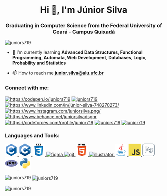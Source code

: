 <h1 align="center">Hi 👋, I'm Júnior Silva</h1>
<h3 align="center">Graduating in Computer Science from the Federal University of Ceará - Campus Quixadá</h3>

<p align="left"> <img src="https://komarev.com/ghpvc/?username=juniors719&label=Profile%20views&color=0e75b6&style=flat" alt="juniors719" /> </p>

- 🌱 I’m currently learning **Advanced Data Structures, Functional Programming, Automata, Web Development, Databases, Logic, Probability and Statistics**

- 📫 How to reach me **junior.silva@alu.ufc.br**

<h3 align="left">Connect with me:</h3>
<p align="left">
<a href="https://codepen.io/https://codepen.io/juniors719" target="blank"><img align="center" src="https://raw.githubusercontent.com/rahuldkjain/github-profile-readme-generator/master/src/images/icons/Social/codepen.svg" alt="https://codepen.io/juniors719" height="30" width="40" /></a>
<a href="https://dev.to/juniors719" target="blank"><img align="center" src="https://raw.githubusercontent.com/rahuldkjain/github-profile-readme-generator/master/src/images/icons/Social/devto.svg" alt="juniors719" height="30" width="40" /></a>
<a href="https://linkedin.com/in/https://www.linkedin.com/in/júnior-silva-748270273/" target="blank"><img align="center" src="https://raw.githubusercontent.com/rahuldkjain/github-profile-readme-generator/master/src/images/icons/Social/linked-in-alt.svg" alt="https://www.linkedin.com/in/júnior-silva-748270273/" height="30" width="40" /></a>
<a href="https://instagram.com/https://www.instagram.com/juniorsilva.png/" target="blank"><img align="center" src="https://raw.githubusercontent.com/rahuldkjain/github-profile-readme-generator/master/src/images/icons/Social/instagram.svg" alt="https://www.instagram.com/juniorsilva.png/" height="30" width="40" /></a>
<a href="https://www.behance.net/https://www.behance.net/juniorsilvadsgnr" target="blank"><img align="center" src="https://raw.githubusercontent.com/rahuldkjain/github-profile-readme-generator/master/src/images/icons/Social/behance.svg" alt="https://www.behance.net/juniorsilvadsgnr" height="30" width="40" /></a>
<a href="https://codeforces.com/profile/https://codeforces.com/profile/junior719" target="blank"><img align="center" src="https://raw.githubusercontent.com/rahuldkjain/github-profile-readme-generator/master/src/images/icons/Social/codeforces.svg" alt="https://codeforces.com/profile/junior719" height="30" width="40" /></a>
<a href="https://www.leetcode.com/juniors719" target="blank"><img align="center" src="https://raw.githubusercontent.com/rahuldkjain/github-profile-readme-generator/master/src/images/icons/Social/leet-code.svg" alt="juniors719" height="30" width="40" /></a>
<a href="https://discord.gg/junior719" target="blank"><img align="center" src="https://raw.githubusercontent.com/rahuldkjain/github-profile-readme-generator/master/src/images/icons/Social/discord.svg" alt="junior719" height="30" width="40" /></a>
</p>

<h3 align="left">Languages and Tools:</h3>
<p align="left"> <a href="https://www.cprogramming.com/" target="_blank" rel="noreferrer"> <img src="https://raw.githubusercontent.com/devicons/devicon/master/icons/c/c-original.svg" alt="c" width="40" height="40"/> </a> <a href="https://www.w3schools.com/cpp/" target="_blank" rel="noreferrer"> <img src="https://raw.githubusercontent.com/devicons/devicon/master/icons/cplusplus/cplusplus-original.svg" alt="cplusplus" width="40" height="40"/> </a> <a href="https://www.w3schools.com/css/" target="_blank" rel="noreferrer"> <img src="https://raw.githubusercontent.com/devicons/devicon/master/icons/css3/css3-original-wordmark.svg" alt="css3" width="40" height="40"/> </a> <a href="https://www.figma.com/" target="_blank" rel="noreferrer"> <img src="https://www.vectorlogo.zone/logos/figma/figma-icon.svg" alt="figma" width="40" height="40"/> </a> <a href="https://git-scm.com/" target="_blank" rel="noreferrer"> <img src="https://www.vectorlogo.zone/logos/git-scm/git-scm-icon.svg" alt="git" width="40" height="40"/> </a> <a href="https://www.w3.org/html/" target="_blank" rel="noreferrer"> <img src="https://raw.githubusercontent.com/devicons/devicon/master/icons/html5/html5-original-wordmark.svg" alt="html5" width="40" height="40"/> </a> <a href="https://www.adobe.com/in/products/illustrator.html" target="_blank" rel="noreferrer"> <img src="https://www.vectorlogo.zone/logos/adobe_illustrator/adobe_illustrator-icon.svg" alt="illustrator" width="40" height="40"/> </a> <a href="https://www.java.com" target="_blank" rel="noreferrer"> <img src="https://raw.githubusercontent.com/devicons/devicon/master/icons/java/java-original.svg" alt="java" width="40" height="40"/> </a> <a href="https://developer.mozilla.org/en-US/docs/Web/JavaScript" target="_blank" rel="noreferrer"> <img src="https://raw.githubusercontent.com/devicons/devicon/master/icons/javascript/javascript-original.svg" alt="javascript" width="40" height="40"/> </a> <a href="https://www.photoshop.com/en" target="_blank" rel="noreferrer"> <img src="https://raw.githubusercontent.com/devicons/devicon/master/icons/photoshop/photoshop-line.svg" alt="photoshop" width="40" height="40"/> </a> <a href="https://www.php.net" target="_blank" rel="noreferrer"> <img src="https://raw.githubusercontent.com/devicons/devicon/master/icons/php/php-original.svg" alt="php" width="40" height="40"/> </a> <a href="https://www.python.org" target="_blank" rel="noreferrer"> <img src="https://raw.githubusercontent.com/devicons/devicon/master/icons/python/python-original.svg" alt="python" width="40" height="40"/> </a> </p>

<p><img align="left" src="https://github-readme-stats.vercel.app/api/top-langs?username=juniors719&show_icons=true&locale=en&layout=compact" alt="juniors719" /></p>

<p>&nbsp;<img align="center" src="https://github-readme-stats.vercel.app/api?username=juniors719&show_icons=true&locale=en" alt="juniors719" /></p>

<p><img align="center" src="https://github-readme-streak-stats.herokuapp.com/?user=juniors719&" alt="juniors719" /></p>
